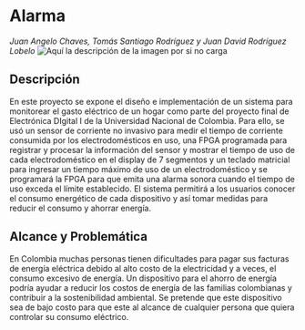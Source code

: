 # Alarma 
_Juan Angelo Chaves, Tomás Santiago Rodríguez y Juan David Rodríguez Lobelo_
![Aquí la descripción de la imagen por si no carga](https://raw.githubusercontent.com/jurodriguezlo/Proyecto-Final-Electr-nica-Digital/master/Imágenes/EscudoUNAL1.jpg)
## Descripción
En este proyecto se expone el diseño e implementación de un sistema para monitorear el gasto eléctrico de un hogar como parte del proyecto final de Electrónica DIgital I de la Universidad Nacional de Colombia. Para ello, se usó un sensor de corriente no invasivo para medir el tiempo de corriente consumida por los electrodomésticos en uso, una  FPGA programada para registrar y procesar la información del sensor y mostrar el tiempo de uso de cada electrodoméstico en el display de 7 segmentos y un teclado matricial para ingresar un tiempo máximo de uso de un electrodoméstico y se programará la FPGA para que emita una alarma sonora cuando el tiempo de uso exceda el límite establecido.
El sistema permitirá a los usuarios conocer el consumo energético de cada dispositivo y así tomar medidas para reducir el consumo y ahorrar energía. 
## Alcance y Problemática
En Colombia muchas personas tienen dificultades para pagar sus facturas de energía eléctrica debido al alto costo de la electricidad y a veces, el consumo excesivo de energía. Un dispositivo para el ahorro de energía podría ayudar a reducir los costos de energía de las familias colombianas y contribuir a la sostenibilidad ambiental. Se pretende que este dispositivo sea de bajo costo para que este al alcance de cualquier persona que quiera controlar su consumo eléctrico.

